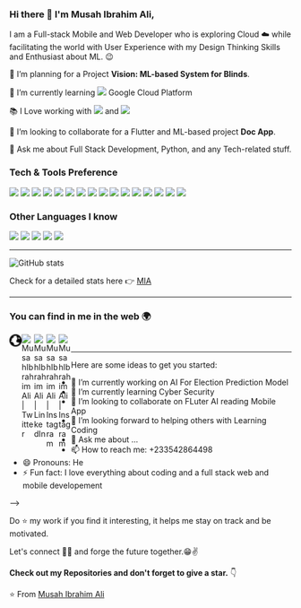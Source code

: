 
### Hi there 👋 I'm Musah Ibrahim Ali,
I am a Full-stack Mobile and Web Developer who is exploring Cloud :cloud: while facilitating the world with User Experience with my Design Thinking Skills and Enthusiast about ML. :wink:
 
 🔭 I’m planning for a Project **Vision: ML-based System for Blinds**.
 
 🌱 I’m currently learning <img src="http://img.shields.io/badge/-4285F4?style=flat&logo=google%20cloud&logoColor=white"> Google Cloud Platform
 
 :books: I Love working with <img src="https://img.shields.io/badge/-Flutter-3a495d?style=flat&logo=flutter&logoColor=67b7f7"> and <img src="https://img.shields.io/badge/-Python-black?style=flat&logo=python&logoColor=white"> 
 
👯 I’m looking to collaborate for a Flutter and ML-based project **Doc App**.
 
 💬 Ask me about Full Stack Development, Python, and any Tech-related stuff.
 
### Tech & Tools Preference

<img src = "https://img.shields.io/badge/-HTML5-E34F26?style=flat&logo=html5&logoColor=white"> <img src = "https://img.shields.io/badge/-CSS3-1572B6?style=flat&logo=css3&logoColor=white">
<img src="https://img.shields.io/badge/-Bootstrap-563D7C?style=flat&logo=bootstrap&logoColor=white">
<img src="https://img.shields.io/badge/-JavaScript-eed718?style=flat&logo=javascript&logoColor=ffffff">
<img src="https://img.shields.io/badge/-React-000000?style=flat&logo=react&logoColor=00c8ff">
<img src="https://img.shields.io/badge/-MongoDB-4DB33D?style=flat&logo=mongodb&logoColor=FFFFFF">
<img src="https://img.shields.io/badge/-MySQL-F29111?style=flat&logo=mysql&logoColor=FFFFFF">
<img src="https://img.shields.io/badge/-Express.js-787878?style=flat">
<img src="https://img.shields.io/badge/-Node.js-3C873A?style=flat&logo=Node.js&logoColor=white">
<img src="https://img.shields.io/badge/-Firebase-FFA611?style=flat&logo=firebase&logoColor=FFFFFF">
<img src="http://img.shields.io/badge/-Google%20Cloud%20Platform-4285F4?style=flat&logo=google%20cloud&logoColor=white">
<img src="https://img.shields.io/badge/-Progressive Web Apps-5A0FC8?style=flat">
<img src="http://img.shields.io/badge/-Git-F1502F?style=flat&logo=git&logoColor=FFFFFF">
<img src="http://img.shields.io/badge/-Github-000000?style=flat&logo=github&logoColor=FFFFFF">
<img src="http://img.shields.io/badge/-VS%20Code-007ACC?style=flat&logo=visual%20studio%20code&logoColor=white">
<img src="http://img.shields.io/badge/-Heroku-430098?style=flat&logo=heroku&logoColor=white">

### Other Languages I know
<img src="http://img.shields.io/badge/-Java-F89820?style=flat&logo=java&logoColor=white"> <img src="https://img.shields.io/badge/-C%20&%20C++-659ad2?style=flat&logo=c%2B%2B&logoColor=ffffff"> <img src="https://img.shields.io/badge/-Python-black?style=flat&logo=python&logoColor=white"> <img src="https://img.shields.io/badge/-JavaScript-purple?style=flat&logo=javascript&logoColor=white"> <img src="https://img.shields.io/badge/-csharp-green?style=flat&logo=csharp&logoColor=white">

---

![GitHub stats](https://github-readme-stats.vercel.app/api?username=MIA-GH&show_icons=true&hide_border=true)

Check for a detailed stats here :point_right: [MIA](https://github.com/MIA-GH)

---


### You can find in me in the web 🌍
[<img align="left" alt="MusahIbrahimAli" width="22px" src="https://raw.githubusercontent.com/iconic/open-iconic/master/svg/globe.svg" />][website]
[<img align="left" alt="MusahIbrahimAli | Twitter" width="22px" src="https://cdn.jsdelivr.net/npm/simple-icons@v3/icons/twitter.svg" />][twitter]
[<img align="left" alt="MusahIbrahimAli | LinkedIn" width="22px" src="https://cdn.jsdelivr.net/npm/simple-icons@v3/icons/linkedin.svg" />][linkedin]
[<img align="left" alt="MusahIbrahimAli | Instagram" width="22px" src="https://cdn.jsdelivr.net/npm/simple-icons@v3/icons/instagram.svg" />][instagram]
[<img align="left" alt="MusahIbrahimAli | Instagram" width="22px" src="https://cdn.jsdelivr.net/npm/simple-icons@v3/icons/facebook.svg" />][facebook]

<br/>


---

Here are some ideas to get you started:

- 🔭 I’m currently working on AI For Election Prediction Model
- 🌱 I’m currently learning Cyber Security
- 👯 I’m looking to collaborate on FLuter AI reading Mobile App
- 🤔 I’m looking forward to helping others with Learning Coding
- 💬 Ask me about ...
- 📫 How to reach me: +233542864498
- 😄 Pronouns: He
- ⚡ Fun fact: I love everything about coding and a full stack web and mobile developement

-->
    
Do :star: my work if you find it interesting, it helps me stay on track and be motivated.

Let's connect 👨‍💻 and forge the future together.😁✌

**Check out my Repositories and don't forget to give a star.** 👇 

[website]: https://flamboyant-pike-e470b6.netlify.app/
[twitter]: https://twitter.com/musahibrahimali
[youtube]: https://www.youtube.com/channel/UC18OkCnXeAjBDwNqDJrRMCQ?view_as=subscriber
[instagram]: https://www.instagram.com/musahibrahimali/
[linkedin]: https://www.linkedin.com/in/musah-ibrahim-ali-820600ab/ 
[facebook]: https://web.facebook.com/musah.ibrahim.3958
 
 ⭐️ From [Musah Ibrahim Ali](https://github.com/MIA-GH)
